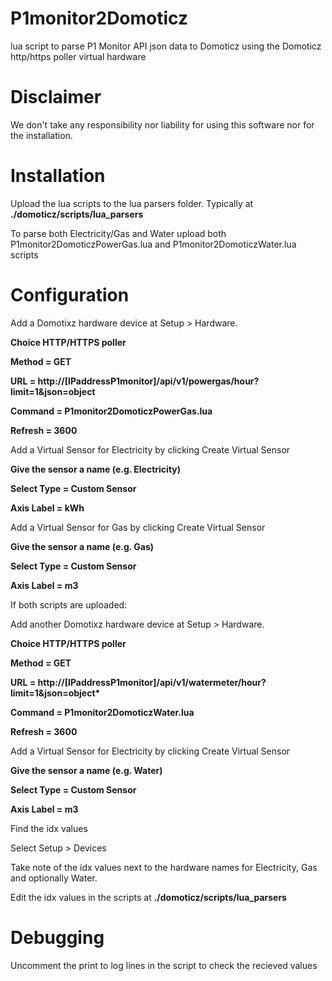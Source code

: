 # P1monitor2Domoticz
lua script to parse P1 Monitor API json data to Domoticz using the Domoticz http/https poller virtual hardware

# Disclaimer
We don't take any responsibility nor liability for using this software nor for the installation.

# Installation
Upload the lua scripts to the lua parsers folder. Typically at __./domoticz/scripts/lua_parsers__

To parse both Electricity/Gas and Water upload both P1monitor2DomoticzPowerGas.lua and P1monitor2DomoticzWater.lua scripts

# Configuration
Add a Domotixz hardware device at Setup > Hardware.

__Choice HTTP/HTTPS poller__

__Method = GET__

__URL = http://[IPaddressP1monitor]/api/v1/powergas/hour?limit=1&json=object__

__Command = P1monitor2DomoticzPowerGas.lua__

__Refresh = 3600__ 


Add a Virtual Sensor for Electricity by clicking Create Virtual Sensor

__Give the sensor a name (e.g. Electricity)__

__Select Type = Custom Sensor__

__Axis Label = kWh__


Add a Virtual Sensor for Gas by clicking Create Virtual Sensor

__Give the sensor a name (e.g. Gas)__

__Select Type = Custom Sensor__

__Axis Label = m3__


If both scripts are uploaded:

Add another Domotixz hardware device at Setup > Hardware.

__Choice HTTP/HTTPS poller__

__Method = GET__

__URL = http://[IPaddressP1monitor]/api/v1/watermeter/hour?limit=1&json=object*__

__Command = P1monitor2DomoticzWater.lua__

__Refresh = 3600__


Add a Virtual Sensor for Electricity by clicking Create Virtual Sensor

__Give the sensor a name (e.g. Water)__

__Select Type = Custom Sensor__

__Axis Label = m3__


Find the idx values

Select Setup > Devices

Take note of the idx values next to the hardware names for Electricity, Gas and optionally Water.

Edit the idx values in the scripts at __./domoticz/scripts/lua_parsers__

# Debugging

Uncomment the print to log lines in the script to check the recieved values
